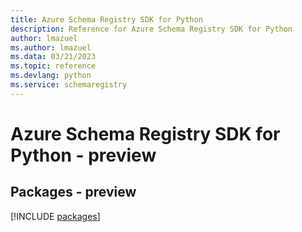 ```yaml
---
title: Azure Schema Registry SDK for Python
description: Reference for Azure Schema Registry SDK for Python
author: lmazuel
ms.author: lmazuel
ms.data: 03/21/2023
ms.topic: reference
ms.devlang: python
ms.service: schemaregistry
---
```

# Azure Schema Registry SDK for Python - preview
## Packages - preview
[!INCLUDE [packages](schema-registry-index.md)]